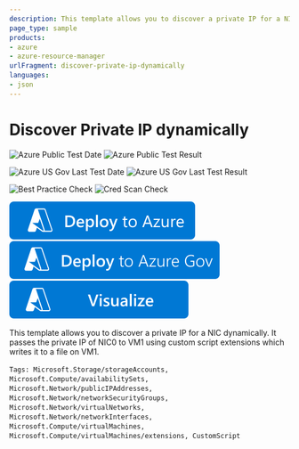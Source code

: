 ```yaml
---
description: This template allows you to discover a private IP for a NIC dynamically. It passes the private IP of NIC0 to VM1 using custom script extensions which writes it to a file on VM1.
page_type: sample
products:
- azure
- azure-resource-manager
urlFragment: discover-private-ip-dynamically
languages:
- json
---
```

# Discover Private IP dynamically

![Azure Public Test Date](https://azurequickstartsservice.blob.core.windows.net/badges/quickstarts/microsoft.compute/discover-private-ip-dynamically/PublicLastTestDate.svg)
![Azure Public Test Result](https://azurequickstartsservice.blob.core.windows.net/badges/quickstarts/microsoft.compute/discover-private-ip-dynamically/PublicDeployment.svg)

![Azure US Gov Last Test Date](https://azurequickstartsservice.blob.core.windows.net/badges/quickstarts/microsoft.compute/discover-private-ip-dynamically/FairfaxLastTestDate.svg)
![Azure US Gov Last Test Result](https://azurequickstartsservice.blob.core.windows.net/badges/quickstarts/microsoft.compute/discover-private-ip-dynamically/FairfaxDeployment.svg)

![Best Practice Check](https://azurequickstartsservice.blob.core.windows.net/badges/quickstarts/microsoft.compute/discover-private-ip-dynamically/BestPracticeResult.svg)
![Cred Scan Check](https://azurequickstartsservice.blob.core.windows.net/badges/quickstarts/microsoft.compute/discover-private-ip-dynamically/CredScanResult.svg)

[![Deploy To Azure](https://raw.githubusercontent.com/Azure/azure-quickstart-templates/master/1-CONTRIBUTION-GUIDE/images/deploytoazure.svg?sanitize=true)](https://portal.azure.com/#create/Microsoft.Template/uri/https%3A%2F%2Fraw.githubusercontent.com%2FAzure%2Fazure-quickstart-templates%2Fmaster%2Fquickstarts%2Fmicrosoft.compute%2Fdiscover-private-ip-dynamically%2Fazuredeploy.json)
[![Deploy To Azure US Gov](https://raw.githubusercontent.com/Azure/azure-quickstart-templates/master/1-CONTRIBUTION-GUIDE/images/deploytoazuregov.svg?sanitize=true)](https://portal.azure.us/#create/Microsoft.Template/uri/https%3A%2F%2Fraw.githubusercontent.com%2FAzure%2Fazure-quickstart-templates%2Fmaster%2Fquickstarts%2Fmicrosoft.compute%2Fdiscover-private-ip-dynamically%2Fazuredeploy.json)
[![Visualize](https://raw.githubusercontent.com/Azure/azure-quickstart-templates/master/1-CONTRIBUTION-GUIDE/images/visualizebutton.svg?sanitize=true)](http://armviz.io/#/?load=https%3A%2F%2Fraw.githubusercontent.com%2FAzure%2Fazure-quickstart-templates%2Fmaster%2Fquickstarts%2Fmicrosoft.compute%2Fdiscover-private-ip-dynamically%2Fazuredeploy.json)

This template allows you to discover a private IP for a NIC dynamically. It passes the private IP of NIC0 to VM1 using custom script extensions which writes it to a file on VM1.

`Tags: Microsoft.Storage/storageAccounts, Microsoft.Compute/availabilitySets, Microsoft.Network/publicIPAddresses, Microsoft.Network/networkSecurityGroups, Microsoft.Network/virtualNetworks, Microsoft.Network/networkInterfaces, Microsoft.Compute/virtualMachines, Microsoft.Compute/virtualMachines/extensions, CustomScript`
